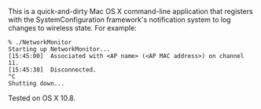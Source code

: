 This is a quick-and-dirty Mac OS X command-line application that registers with the SystemConfiguration framework's notification system to log changes to wireless state.  For example:

    % ./NetworkMonitor
    Starting up NetworkMonitor...
    [15:45:00]  Associated with <AP name> (<AP MAC address>) on channel 11.
    [15:45:30]  Disconnected.
    ^C
    Shutting down...

Tested on OS X 10.8.
